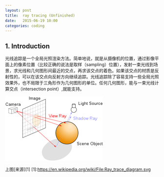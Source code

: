 ```yaml
---
layout: post
title:  ray tracing (Unfinished)
date:   2015-06-19 10:00
categories: coding
---
```


## 1. Introduction
光线追踪是一个全局光照渲染方法。简单地说，就是从摄像机的位置，通过影像平面上的像素位置（比较正确的说法是取样（sampling）位置），发射一束光线到场景，求光线和几何图形间最近的交点，再求该交点的着色。如果该交点的材质是反射性的，可以在该交点向反射方向继续追踪。光线追踪除了容易支持一些全局光照效果外，也不局限于三角形作为几何图形的单位。任何几何图形，能与一束光线计算交点（intersection point）,就能支持。

![raytrace](/images/ray_trace.png)

上图[来源][1]
[1]:https://en.wikipedia.org/wiki/File:Ray_trace_diagram.svg